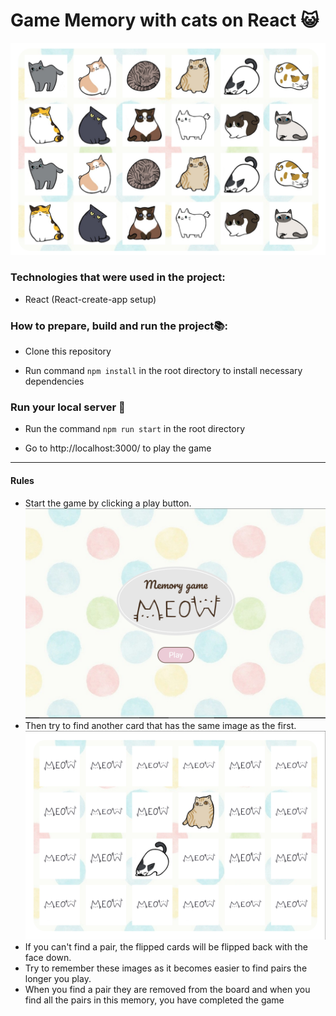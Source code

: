 # Game Memory with cats on React 😺
![alt image screenshot](./src/Assets/Screenshot_1.png)
### Technologies that were used in the project:
* React (React-create-app setup)

### How to prepare, build and run the project📚:
* Clone this repository

* Run command `npm install` in the root directory to install necessary dependencies

### Run your local server 🚀
* Run the command `npm run start` in the root directory

* Go to http://localhost:3000/ to play the game

---
#### Rules

* Start the game by clicking a play button.
![alt image screenshot](./src/Assets/Screenshot_2.png) 
* Then try to find another card that has the same image as the first. 
![alt image screenshot](./src/Assets/Screenshot_3.png)
* If you can't find a pair, the flipped cards will be flipped back with the face down. 
* Try to remember these images as it becomes easier to find pairs the longer you play. 
* When you find a pair they are removed from the board and when you find all the pairs in this memory, you have completed the game

